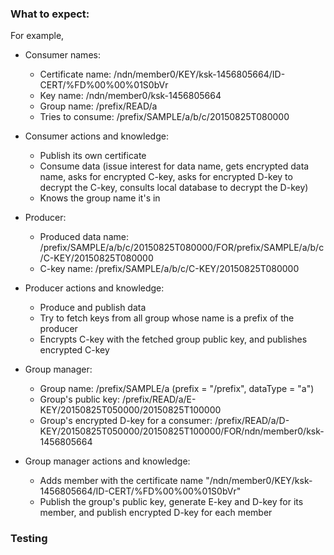### What to expect:

For example,

* Consumer names:
  * Certificate name:   /ndn/member0/KEY/ksk-1456805664/ID-CERT/%FD%00%00%01S0bVr
  * Key name:           /ndn/member0/ksk-1456805664
  * Group name:         /prefix/READ/a
  * Tries to consume:   /prefix/SAMPLE/a/b/c/20150825T080000

* Consumer actions and knowledge:
  * Publish its own certificate
  * Consume data (issue interest for data name, gets encrypted data name, asks for encrypted C-key, asks for encrypted D-key to decrypt the C-key, consults local database to decrypt the D-key)
  * Knows the group name it's in

* Producer:
  * Produced data name: /prefix/SAMPLE/a/b/c/20150825T080000/FOR/prefix/SAMPLE/a/b/c/C-KEY/20150825T080000
  * C-key name:         /prefix/SAMPLE/a/b/c/C-KEY/20150825T080000

* Producer actions and knowledge:
  * Produce and publish data
  * Try to fetch keys from all group whose name is a prefix of the producer
  * Encrypts C-key with the fetched group public key, and publishes encrypted C-key

* Group manager:
  * Group name:         /prefix/SAMPLE/a       (prefix = "/prefix", dataType = "a")
  * Group's public key: /prefix/READ/a/E-KEY/20150825T050000/20150825T100000
  * Group's encrypted D-key for a consumer: /prefix/READ/a/D-KEY/20150825T050000/20150825T100000/FOR/ndn/member0/ksk-1456805664

* Group manager actions and knowledge:
  * Adds member with the certificate name "/ndn/member0/KEY/ksk-1456805664/ID-CERT/%FD%00%00%01S0bVr"
  * Publish the group's public key, generate E-key and D-key for its member, and publish encrypted D-key for each member

### Testing